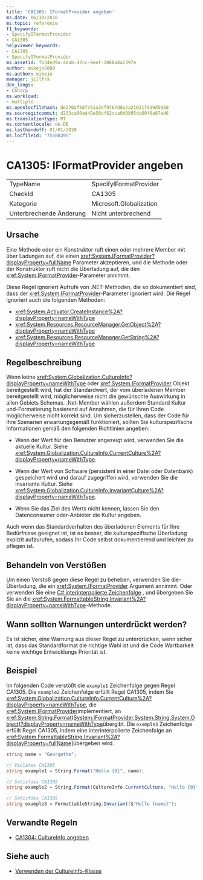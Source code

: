 ```yaml
---
title: 'CA1305: IFormatProvider angeben'
ms.date: 06/30/2018
ms.topic: reference
f1_keywords:
- SpecifyIFormatProvider
- CA1305
helpviewer_keywords:
- CA1305
- SpecifyIFormatProvider
ms.assetid: fb34ed9a-4eab-47cc-8eef-3068a4a1397e
author: mikejo5000
ms.author: mikejo
manager: jillfra
dev_langs:
- CSharp
ms.workload:
- multiple
ms.openlocfilehash: de2702f58fe51a3ef9767d0a2a210317439d5650
ms.sourcegitcommit: d233ca00ad45e50cf62cca0d0b95dc69f0a87ad6
ms.translationtype: MT
ms.contentlocale: de-DE
ms.lasthandoff: 01/01/2020
ms.locfileid: "75580395"
---
```

# <a name="ca1305-specify-iformatprovider"></a>CA1305: IFormatProvider angeben

|||
|-|-|
|TypeName|SpecifyIFormatProvider|
|CheckId|CA1305|
|Kategorie|Microsoft.Globalization|
|Unterbrechende Änderung|Nicht unterbrechend|

## <a name="cause"></a>Ursache

Eine Methode oder ein Konstruktor ruft einen oder mehrere Member mit über Ladungen auf, die einen <xref:System.IFormatProvider?displayProperty=fullName> Parameter akzeptieren, und die Methode oder der Konstruktor ruft nicht die Überladung auf, die den <xref:System.IFormatProvider>-Parameter annimmt.

Diese Regel ignoriert Aufrufe von .NET-Methoden, die so dokumentiert sind, dass der <xref:System.IFormatProvider>-Parameter ignoriert wird. Die Regel ignoriert auch die folgenden Methoden:

- <xref:System.Activator.CreateInstance%2A?displayProperty=nameWithType>
- <xref:System.Resources.ResourceManager.GetObject%2A?displayProperty=nameWithType>
- <xref:System.Resources.ResourceManager.GetString%2A?displayProperty=nameWithType>

## <a name="rule-description"></a>Regelbeschreibung

Wenn keine <xref:System.Globalization.CultureInfo?displayProperty=nameWithType> oder <xref:System.IFormatProvider> Objekt bereitgestellt wird, hat der Standardwert, der vom überladenen Member bereitgestellt wird, möglicherweise nicht die gewünschte Auswirkung in allen Gebiets Schemas. .Net-Member wählen außerdem Standard Kultur und-Formatierung basierend auf Annahmen, die für Ihren Code möglicherweise nicht korrekt sind. Um sicherzustellen, dass der Code für Ihre Szenarien erwartungsgemäß funktioniert, sollten Sie kulturspezifische Informationen gemäß den folgenden Richtlinien angeben:

- Wenn der Wert für den Benutzer angezeigt wird, verwenden Sie die aktuelle Kultur. Siehe <xref:System.Globalization.CultureInfo.CurrentCulture%2A?displayProperty=nameWithType>.

- Wenn der Wert von Software (persistent in einer Datei oder Datenbank) gespeichert wird und darauf zugegriffen wird, verwenden Sie die invariante Kultur. Siehe <xref:System.Globalization.CultureInfo.InvariantCulture%2A?displayProperty=nameWithType>.

- Wenn Sie das Ziel des Werts nicht kennen, lassen Sie den Datenconsumer oder-Anbieter die Kultur angeben.

Auch wenn das Standardverhalten des überladenen Elements für Ihre Bedürfnisse geeignet ist, ist es besser, die kulturspezifische Überladung explizit aufzurufen, sodass Ihr Code selbst dokumentierend und leichter zu pflegen ist.

## <a name="how-to-fix-violations"></a>Behandeln von Verstößen

Um einen Verstoß gegen diese Regel zu beheben, verwenden Sie die-Überladung, die ein <xref:System.IFormatProvider> Argument annimmt. Oder verwenden Sie eine [ C# interinterpolierte Zeichenfolge](/dotnet/csharp/tutorials/string-interpolation) , und übergeben Sie Sie an die <xref:System.FormattableString.Invariant%2A?displayProperty=nameWithType>-Methode.

## <a name="when-to-suppress-warnings"></a>Wann sollten Warnungen unterdrückt werden?

Es ist sicher, eine Warnung aus dieser Regel zu unterdrücken, wenn sicher ist, dass das Standardformat die richtige Wahl ist und die Code Wartbarkeit keine wichtige Entwicklungs Priorität ist.

## <a name="example"></a>Beispiel

Im folgenden Code verstößt die `example1` Zeichenfolge gegen Regel CA1305. Die `example2` Zeichenfolge erfüllt Regel CA1305, indem Sie <xref:System.Globalization.CultureInfo.CurrentCulture%2A?displayProperty=nameWithType>, die <xref:System.IFormatProvider>implementiert, an <xref:System.String.Format(System.IFormatProvider,System.String,System.Object)?displayProperty=nameWithType>übergibt. Die `example3` Zeichenfolge erfüllt Regel CA1305, indem eine interinterpolierte Zeichenfolge an <xref:System.FormattableString.Invariant%2A?displayProperty=fullName]>übergeben wird.

```csharp
string name = "Georgette";

// Violates CA1305
string example1 = String.Format("Hello {0}", name);

// Satisfies CA1305
string example2 = String.Format(CultureInfo.CurrentCulture, "Hello {0}", name);

// Satisfies CA1305
string example3 = FormattableString.Invariant($"Hello {name}");
```

## <a name="related-rules"></a>Verwandte Regeln

- [CA1304: CultureInfo angeben](../code-quality/ca1304.md)

## <a name="see-also"></a>Siehe auch

- [Verwenden der CultureInfo-Klasse](/dotnet/standard/globalization-localization/globalization#work-with-culture-specific-settings)
